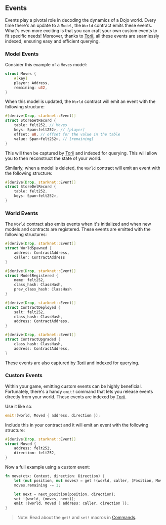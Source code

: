 ## Events

Events play a pivotal role in decoding the dynamics of a Dojo world. Every time there's an update to a `Model`, the `World` contract emits these events. What's even more exciting is that you can craft your own custom events to fit specific needs! Moreover, thanks to [Torii](/toolchain/torii/overview.md), all these events are seamlessly indexed, ensuring easy and efficient querying.

### Model Events

Consider this example of a `Moves` model:

```rust
struct Moves {
    #[key]
    player: Address,
    remaining: u32,
}
```

When this model is updated, the `World` contract will emit an event with the following structure:

```rust
#[derive(Drop, starknet::Event)]
struct StoreSetRecord {
    table: felt252, // Moves
    keys: Span<felt252>, // [player]
    offset: u8, // offset for the value in the table
    value: Span<felt252>, // [remaining]
}
```

This will then be captured by [Torii](/toolchain/torii/overview.md) and indexed for querying. This will allow you to then reconstruct the state of your world.

Similarly, when a model is deleted, the `World` contract will emit an event with the following structure:

```rust
#[derive(Drop, starknet::Event)]
struct StoreDelRecord {
    table: felt252,
    keys: Span<felt252>,
}
```

### World Events

The `World` contract also emits events when it's initialized and when new models and contracts are registered. These events are emitted with the following structures:

```rust
#[derive(Drop, starknet::Event)]
struct WorldSpawned {
    address: ContractAddress,
    caller: ContractAddress
}
```

```rust
#[derive(Drop, starknet::Event)]
struct ModelRegistered {
    name: felt252,
    class_hash: ClassHash,
    prev_class_hash: ClassHash
}
```

```rust
#[derive(Drop, starknet::Event)]
struct ContractDeployed {
    salt: felt252,
    class_hash: ClassHash,
    address: ContractAddress,
}

#[derive(Drop, starknet::Event)]
struct ContractUpgraded {
    class_hash: ClassHash,
    address: ContractAddress,
}
```

These events are also captured by [Torii](/toolchain/torii/overview.md) and indexed for querying.

### Custom Events

Within your game, emitting custom events can be highly beneficial. Fortunately, there's a handy `emit!` command that lets you release events directly from your world. These events are indexed by [Torii](/toolchain/torii/overview.md).

Use it like so:

```rust
emit!(world, Moved { address, direction });
```

Include this in your contract and it will emit an event with the following structure:

```rust
#[derive(Drop, starknet::Event)]
struct Moved {
    address: felt252,
    direction: felt252,
}
```

Now a full example using a custom event:

```rust
fn move(ctx: Context, direction: Direction) {
    let (mut position, mut moves) = get !(world, caller, (Position, Moves));
    moves.remaining -= 1;

    let next = next_position(position, direction);
    set !(world, (moves, next));
    emit !(world, Moved { address: caller, direction });
}
```

> Note: Read about the `get!` and `set!` macros in [Commands](/cairo/commands.md).
